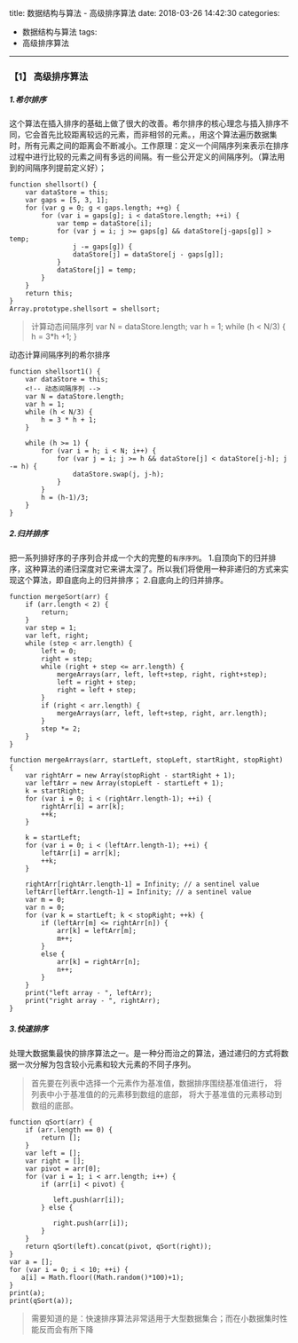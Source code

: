 title: 数据结构与算法 - 高级排序算法
date: 2018-03-26 14:42:30
categories:
- 数据结构与算法
tags:
- 高级排序算法
---

### 【1】 高级排序算法

##### 1.希尔排序
这个算法在插入排序的基础上做了很大的改善。希尔排序的核心理念与插入排序不同，它会首先比较距离较远的元素，而非相邻的元素。，用这个算法遍历数据集时，所有元素之间的距离会不断减小。工作原理：定义一个间隔序列来表示在排序过程中进行比较的元素之间有多远的间隔。有一些公开定义的间隔序列。（算法用到的间隔序列提前定义好）；

    function shellsort() {
        var dataStore = this;
        var gaps = [5, 3, 1];
        for (var g = 0; g < gaps.length; ++g) {
            for (var i = gaps[g]; i < dataStore.length; ++i) {
                var temp = dataStore[i];
                for (var j = i; j >= gaps[g] && dataStore[j-gaps[g]] > temp;
                    j -= gaps[g]) {
                    dataStore[j] = dataStore[j - gaps[g]];
                }
                dataStore[j] = temp;
            }
        }
        return this;
    }
    Array.prototype.shellsort = shellsort;
<!-- more -->
>计算动态间隔序列
var N = dataStore.length;
var h = 1;
while (h < N/3) {
    h = 3*h +1;
}

动态计算间隔序列的希尔排序

    function shellsort1() {
        var dataStore = this;
        <!-- 动态间隔序列 -->
        var N = dataStore.length;
        var h = 1;
        while (h < N/3) {
            h = 3 * h + 1;
        }

        while (h >= 1) {
            for (var i = h; i < N; i++) {
                for (var j = i; j >= h && dataStore[j] < dataStore[j-h]; j -= h) {
                    dataStore.swap(j, j-h);
                }
            }
            h = (h-1)/3;
        }
    }

##### 2.归并排序
把一系列排好序的子序列合并成一个大的完整的`有序序列`。
1.自顶向下的归并排序，这种算法的递归深度对它来讲太深了。所以我们将使用一种非递归的方式来实现这个算法，即自底向上的归并排序；
2.自底向上的归并排序。

    function mergeSort(arr) {
        if (arr.length < 2) {
            return;
        }
        var step = 1;
        var left, right;
        while (step < arr.length) {
            left = 0;
            right = step;
            while (right + step <= arr.length) {
                mergeArrays(arr, left, left+step, right, right+step);
                left = right + step;
                right = left + step;
            }
            if (right < arr.length) {
                mergeArrays(arr, left, left+step, right, arr.length);
            }
            step *= 2;
        }
    }

    function mergeArrays(arr, startLeft, stopLeft, startRight, stopRight) {
        var rightArr = new Array(stopRight - startRight + 1);
        var leftArr = new Array(stopLeft - startLeft + 1);
        k = startRight;
        for (var i = 0; i < (rightArr.length-1); ++i) {
            rightArr[i] = arr[k];
            ++k;
        }

        k = startLeft;
        for (var i = 0; i < (leftArr.length-1); ++i) {
            leftArr[i] = arr[k];
            ++k;
        }

        rightArr[rightArr.length-1] = Infinity; // a sentinel value
        leftArr[leftArr.length-1] = Infinity; // a sentinel value
        var m = 0;
        var n = 0;
        for (var k = startLeft; k < stopRight; ++k) {
            if (leftArr[m] <= rightArr[n]) {
                arr[k] = leftArr[m];
                m++;
            }
            else {
                arr[k] = rightArr[n];
                n++;
            }
        }
        print("left array - ", leftArr);
        print("right array - ", rightArr);
    }

##### 3.快速排序
处理大数据集最快的排序算法之一。是一种分而治之的算法，通过递归的方式将数据一次分解为包含较小元素和较大元素的不同子序列。
>首先要在列表中选择一个元素作为基准值，数据排序围绕基准值进行，
将列表中小于基准值的的元素移到数组的底部，
将大于基准值的元素移动到数组的底部。

    function qSort(arr) {
        if (arr.length == 0) {
            return [];
        }
        var left = [];
        var right = [];
        var pivot = arr[0];
        for (var i = 1; i < arr.length; i++) {
            if (arr[i] < pivot) {

               left.push(arr[i]);
            } else {

               right.push(arr[i]);
            }
        }
        return qSort(left).concat(pivot, qSort(right));
    }
    var a = [];
    for (var i = 0; i < 10; ++i) {
       a[i] = Math.floor((Math.random()*100)+1);
    }
    print(a);
    print(qSort(a));
>需要知道的是：快速排序算法非常适用于大型数据集合；而在小数据集时性能反而会有所下降
